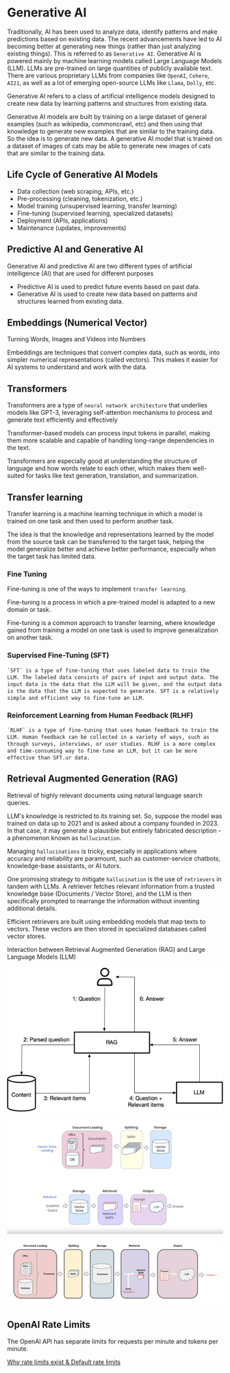 # Generative AI

Traditionally, AI has been used to analyze data, identify patterns and make predictions based on existing data. The recent advancements have led to AI becoming better at generating new things (rather than just analyzing existing things). This is referred to as `Generative AI`. Generative AI is powered mainly by machine learning models called Large Language Models (LLM). LLMs are pre-trained on large quantities of publicly available text. There are various proprietary LLMs from companies like `OpenAI`, `Cohere`, `AI21`, as well as a lot of emerging open-source LLMs like `Llama`, `Dolly`, etc.

Generative AI refers to a class of artificial intelligence models designed to create new data by learning patterns and structures from existing data.

Generative AI models are built by training on a large dataset of general examples (such as wikipedia, commoncrawl, etc) and then using that knowledge to generate new examples that are similar to the training data. So the idea is to generate new data. A generative AI model that is trained on a dataset of images of cats may be able to generate new images of cats that are similar to the training data.

## Life Cycle of Generative AI Models

- Data collection (web scraping, APIs, etc.)
- Pre-processing (cleaning, tokenization, etc.)
- Model training (unsupervised learning, transfer learning)
- Fine-tuning (supervised learning, specialized datasets)
- Deployment (APIs, applications)
- Maintenance (updates, improvements)

## Predictive AI and Generative AI

Generative AI and predictive AI are two different types of artificial intelligence (AI) that are used for different purposes

- Predictive AI is used to predict future events based on past data.
- Generative AI is used to create new data based on patterns and structures learned from existing data.

## Embeddings (Numerical Vector)

Turning Words, Images and Videos into Numbers

Embeddings are techniques that convert complex data, such as words, into simpler numerical representations (called vectors). This makes it easier for AI systems to understand and work with the data.

## Transformers

Transformers are a type of `neural network architecture` that underlies models like GPT-3, leveraging self-attention mechanisms to process and generate text efficiently and effectively

Transformer-based models can process input tokens in parallel, making them more scalable and capable of handling long-range dependencies in the text.

Transformers are especially good at understanding the structure of language and how words relate to each other, which makes them well-suited for tasks like text generation, translation, and summarization.

## Transfer learning

Transfer learning is a machine learning technique in which a model is trained on one task and then used to perform another task.

The idea is that the knowledge and representations learned by the model from the source task can be transferred to the target task, helping the model generalize better and achieve better performance, especially when the target task has limited data.

### Fine Tuning

Fine-tuning is one of the ways to implement `transfer learning`.

Fine-tuning is a process in which a pre-trained model is adapted to a new domain or task.

Fine-tuning is a common approach to transfer learning, where knowledge gained from training a model on one task is used to improve generalization on another task.

### Supervised Fine-Tuning (SFT)

    `SFT` is a type of fine-tuning that uses labeled data to train the LLM. The labeled data consists of pairs of input and output data. The input data is the data that the LLM will be given, and the output data is the data that the LLM is expected to generate. SFT is a relatively simple and efficient way to fine-tune an LLM.

### Reinforcement Learning from Human Feedback (RLHF)

    `RLHF` is a type of fine-tuning that uses human feedback to train the LLM. Human feedback can be collected in a variety of ways, such as through surveys, interviews, or user studies. RLHF is a more complex and time-consuming way to fine-tune an LLM, but it can be more effective than SFT.ur data.

## Retrieval Augmented Generation (RAG)

Retrieval of highly relevant documents using natural language search queries.

LLM's knowledge is restricted to its training set. So, suppose the model was trained on data up to 2021 and is asked about a company founded in 2023. In that case, it may generate a plausible but entirely fabricated description - a phenomenon known as `hallucination`.

Managing `hallucinations` is tricky, especially in applications where accuracy and reliability are paramount, such as customer-service chatbots, knowledge-base assistants, or AI tutors.

One promising strategy to mitigate `hallucination` is the use of `retrievers` in tandem with LLMs. A retriever fetches relevant information from a trusted knowledge base (Documents / Vector Store), and the LLM is then specifically prompted to rearrange the information without inventing additional details.

Efficient retrievers are built using embedding models that map texts to vectors. These vectors are then stored in specialized databases called vector stores.

Interaction between Retrieval Augmented Generation (RAG) and Large Language Models (LLM)

![RAG](images/RAG1.png)

![RAG](images/RAG2.png)

![RAG](images/RAG3.png)

## OpenAI Rate Limits

The OpenAI API has separate limits for requests per minute and tokens per minute.

[Why rate limits exist & Default rate limits](https://github.com/openai/openai-cookbook/blob/main/examples/How_to_handle_rate_limits.ipynb)
